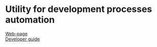 Utility for development processes automation
==

[Web-page](https://morulus.github.io/dron)   
[Developer guide](http://github.com/morulus/dron/blob/master/docs/dg.md)

